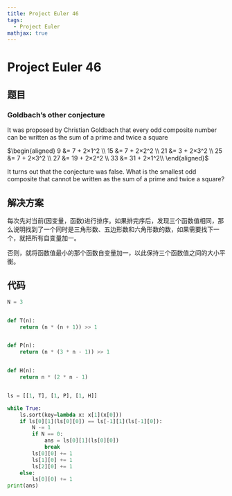 ```yaml
---
title: Project Euler 46
tags:
  - Project Euler
mathjax: true
---
```

<escape><!-- more --></escape>

# Project Euler 46
## 题目
### Goldbach’s other conjecture
It was proposed by Christian Goldbach that every odd composite number can be written as the sum of a prime and twice a square

$\begin{aligned}
9 &= 7 + 2×1^2 \\
15 &= 7 + 2×2^2 \\ 
21 &= 3 + 2×3^2 \\
25 &= 7 + 2×3^2 \\
27 &= 19 + 2×2^2 \\
33 &= 31 + 2×1^2\\
\end{aligned}$

It turns out that the conjecture was false.
What is the smallest odd composite that cannot be written as the sum of a prime and twice a square?

## 解决方案

每次先对当前(因变量，函数)进行排序。如果排完序后，发现三个函数值相同，那么说明找到了一个同时是三角形数、五边形数和六角形数的数，如果需要找下一个，就把所有自变量加一。

否则，就将函数值最小的那个函数自变量加一，以此保持三个函数值之间的大小平衡。

## 代码
```py
N = 3


def T(n):
    return (n * (n + 1)) >> 1


def P(n):
    return (n * (3 * n - 1)) >> 1


def H(n):
    return n * (2 * n - 1)


ls = [[1, T], [1, P], [1, H]]

while True:
    ls.sort(key=lambda x: x[1](x[0]))
    if ls[0][1](ls[0][0]) == ls[-1][1](ls[-1][0]):
        N -= 1
        if N == 0:
            ans = ls[0][1](ls[0][0])
            break
        ls[0][0] += 1
        ls[1][0] += 1
        ls[2][0] += 1
    else:
        ls[0][0] += 1
print(ans)

```